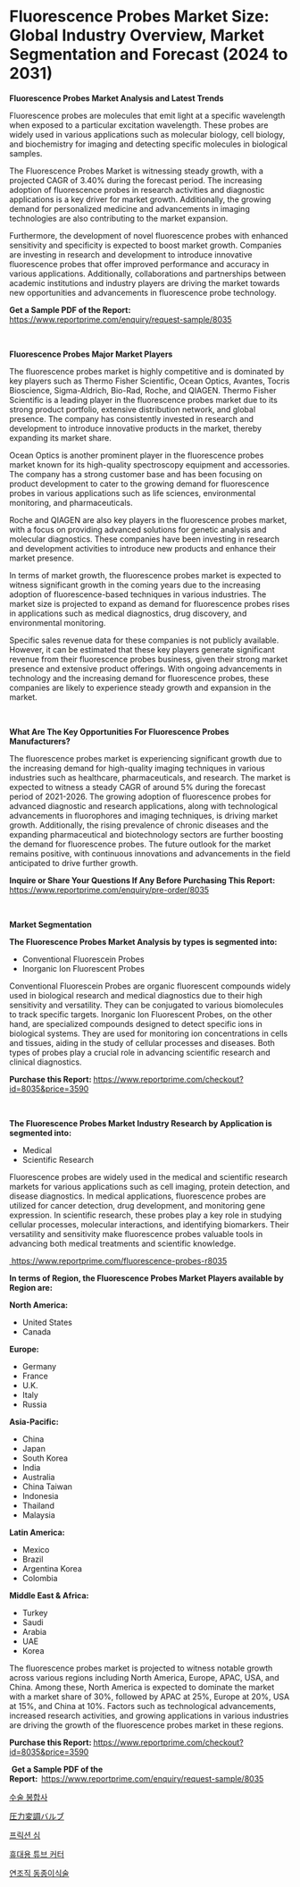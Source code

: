 <p><h1>Fluorescence Probes Market Size: Global Industry Overview, Market Segmentation and Forecast (2024 to 2031)</h1></p><p><strong>Fluorescence Probes Market Analysis and Latest Trends</strong></p>
<p><p>Fluorescence probes are molecules that emit light at a specific wavelength when exposed to a particular excitation wavelength. These probes are widely used in various applications such as molecular biology, cell biology, and biochemistry for imaging and detecting specific molecules in biological samples.</p><p>The Fluorescence Probes Market is witnessing steady growth, with a projected CAGR of 3.40% during the forecast period. The increasing adoption of fluorescence probes in research activities and diagnostic applications is a key driver for market growth. Additionally, the growing demand for personalized medicine and advancements in imaging technologies are also contributing to the market expansion.</p><p>Furthermore, the development of novel fluorescence probes with enhanced sensitivity and specificity is expected to boost market growth. Companies are investing in research and development to introduce innovative fluorescence probes that offer improved performance and accuracy in various applications. Additionally, collaborations and partnerships between academic institutions and industry players are driving the market towards new opportunities and advancements in fluorescence probe technology.</p></p>
<p><strong>Get a Sample PDF of the Report:&nbsp;</strong> <a href="https://www.reportprime.com/enquiry/request-sample/8035">https://www.reportprime.com/enquiry/request-sample/8035</a></p>
<p>&nbsp;</p>
<p><strong>Fluorescence Probes Major Market Players</strong></p>
<p><p>The fluorescence probes market is highly competitive and is dominated by key players such as Thermo Fisher Scientific, Ocean Optics, Avantes, Tocris Bioscience, Sigma-Aldrich, Bio-Rad, Roche, and QIAGEN. Thermo Fisher Scientific is a leading player in the fluorescence probes market due to its strong product portfolio, extensive distribution network, and global presence. The company has consistently invested in research and development to introduce innovative products in the market, thereby expanding its market share.</p><p>Ocean Optics is another prominent player in the fluorescence probes market known for its high-quality spectroscopy equipment and accessories. The company has a strong customer base and has been focusing on product development to cater to the growing demand for fluorescence probes in various applications such as life sciences, environmental monitoring, and pharmaceuticals.</p><p>Roche and QIAGEN are also key players in the fluorescence probes market, with a focus on providing advanced solutions for genetic analysis and molecular diagnostics. These companies have been investing in research and development activities to introduce new products and enhance their market presence.</p><p>In terms of market growth, the fluorescence probes market is expected to witness significant growth in the coming years due to the increasing adoption of fluorescence-based techniques in various industries. The market size is projected to expand as demand for fluorescence probes rises in applications such as medical diagnostics, drug discovery, and environmental monitoring.</p><p>Specific sales revenue data for these companies is not publicly available. However, it can be estimated that these key players generate significant revenue from their fluorescence probes business, given their strong market presence and extensive product offerings. With ongoing advancements in technology and the increasing demand for fluorescence probes, these companies are likely to experience steady growth and expansion in the market.</p></p>
<p>&nbsp;</p>
<p><strong>What Are The Key Opportunities For Fluorescence Probes Manufacturers?</strong></p>
<p><p>The fluorescence probes market is experiencing significant growth due to the increasing demand for high-quality imaging techniques in various industries such as healthcare, pharmaceuticals, and research. The market is expected to witness a steady CAGR of around 5% during the forecast period of 2021-2026. The growing adoption of fluorescence probes for advanced diagnostic and research applications, along with technological advancements in fluorophores and imaging techniques, is driving market growth. Additionally, the rising prevalence of chronic diseases and the expanding pharmaceutical and biotechnology sectors are further boosting the demand for fluorescence probes. The future outlook for the market remains positive, with continuous innovations and advancements in the field anticipated to drive further growth.</p></p>
<p><strong>Inquire or Share Your Questions If Any Before Purchasing This Report:</strong> <a href="https://www.reportprime.com/enquiry/pre-order/8035">https://www.reportprime.com/enquiry/pre-order/8035</a></p>
<p>&nbsp;</p>
<p><strong>Market Segmentation</strong></p>
<p><strong>The Fluorescence Probes Market Analysis by types is segmented into:</strong></p>
<p><ul><li>Conventional Fluorescein Probes</li><li>Inorganic Ion Fluorescent Probes</li></ul></p>
<p><p>Conventional Fluorescein Probes are organic fluorescent compounds widely used in biological research and medical diagnostics due to their high sensitivity and versatility. They can be conjugated to various biomolecules to track specific targets. Inorganic Ion Fluorescent Probes, on the other hand, are specialized compounds designed to detect specific ions in biological systems. They are used for monitoring ion concentrations in cells and tissues, aiding in the study of cellular processes and diseases. Both types of probes play a crucial role in advancing scientific research and clinical diagnostics.</p></p>
<p><strong>Purchase this Report:&nbsp;</strong><a href="https://www.reportprime.com/checkout?id=8035&price=3590">https://www.reportprime.com/checkout?id=8035&price=3590</a></p>
<p>&nbsp;</p>
<p><strong>The Fluorescence Probes Market Industry Research by Application is segmented into:</strong></p>
<p><ul><li>Medical</li><li>Scientific Research</li></ul></p>
<p><p>Fluorescence probes are widely used in the medical and scientific research markets for various applications such as cell imaging, protein detection, and disease diagnostics. In medical applications, fluorescence probes are utilized for cancer detection, drug development, and monitoring gene expression. In scientific research, these probes play a key role in studying cellular processes, molecular interactions, and identifying biomarkers. Their versatility and sensitivity make fluorescence probes valuable tools in advancing both medical treatments and scientific knowledge.</p></p>
<p><a href="https://www.reportprime.com/fluorescence-probes-r8035">&nbsp;https://www.reportprime.com/fluorescence-probes-r8035</a></p>
<p><strong>In terms of Region, the Fluorescence Probes Market Players available by Region are:</strong></p>
<p>
    <p> <strong> North America: </strong>
        <ul>
            <li>United States</li>
            <li>Canada</li>
        </ul>
        </p> 
    <p> <strong> Europe: </strong>
        <ul>
            <li>Germany</li>
            <li>France</li>
            <li>U.K.</li>
            <li>Italy</li>
            <li>Russia</li>
        </ul>
        </p> 
    <p> <strong> Asia-Pacific: </strong>
        <ul>
            <li>China</li>
            <li>Japan</li>
            <li>South Korea</li>
            <li>India</li>
            <li>Australia</li>
            <li>China Taiwan</li>
            <li>Indonesia</li>
            <li>Thailand</li>
            <li>Malaysia</li>
        </ul>
        </p> 
    <p> <strong> Latin America: </strong>
        <ul>
            <li>Mexico</li>
            <li>Brazil</li>
            <li>Argentina Korea</li>
            <li>Colombia</li>
        </ul>
        </p> 
    <p> <strong> Middle East & Africa: </strong>
        <ul>
            <li>Turkey</li>
            <li>Saudi</li>
            <li>Arabia</li>
            <li>UAE</li>
            <li>Korea</li>
        </ul>
    </p>
    </p>
<p><p>The fluorescence probes market is projected to witness notable growth across various regions including North America, Europe, APAC, USA, and China. Among these, North America is expected to dominate the market with a market share of 30%, followed by APAC at 25%, Europe at 20%, USA at 15%, and China at 10%. Factors such as technological advancements, increased research activities, and growing applications in various industries are driving the growth of the fluorescence probes market in these regions.</p></p>
<p><strong>Purchase this Report: </strong><a href="https://www.reportprime.com/checkout?id=8035&price=3590">https://www.reportprime.com/checkout?id=8035&price=3590</a></p>
<p>&nbsp;<strong>Get a Sample PDF of the Report:&nbsp;&nbsp;</strong><a href="https://www.reportprime.com/enquiry/request-sample/8035">https://www.reportprime.com/enquiry/request-sample/8035</a></p>
<p><strong></strong></p>
<p><p><a href="https://github.com/TimmyMann6767/Market-Research-Report-List-1/blob/main/495700533532.md">수술 봉합사</a></p><p><a href="https://medium.com/@clairhane2018/%E3%83%97%E3%83%AC%E3%83%83%E3%82%B7%E3%83%A3%E3%83%BC%E3%83%A2%E3%82%B8%E3%83%A5%E3%83%AC%E3%83%BC%E3%83%86%E3%82%A3%E3%83%B3%E3%82%B0%E3%83%90%E3%83%AB%E3%83%96%E5%B8%82%E5%A0%B4%E3%81%AF-%E5%B8%82%E5%A0%B4%E3%82%B7%E3%82%A7%E3%82%A2-%E5%B8%82%E5%A0%B4%E3%83%88%E3%83%AC%E3%83%B3%E3%83%89-%E5%B8%82%E5%A0%B4%E6%88%90%E9%95%B7%E3%81%AB%E9%96%A2%E3%81%99%E3%82%8B%E6%83%85%E5%A0%B1%E3%82%92%E6%8F%90%E4%BE%9B%E3%81%97%E3%81%BE%E3%81%99-76382cebc4c4">圧力変調バルブ</a></p><p><a href="https://github.com/JeromeRtyau89966/Market-Research-Report-List-1/blob/main/299737433567.md">프릭션 심</a></p><p><a href="https://medium.com/@costelcaramitru2022/%ED%9C%B4%EB%8C%80%EC%9A%A9-%EA%B4%80-%EC%A0%88%EB%8B%A8%EA%B8%B0-%EC%8B%9C%EC%9E%A5-%EB%B6%84%EC%84%9D-%EA%B8%80%EB%A1%9C%EB%B2%8C-%EC%82%B0%EC%97%85-%EC%A0%84%EB%A7%9D%EA%B3%BC-%EC%98%88%EC%B8%A1-2024%EB%85%84%EB%B6%80%ED%84%B0-2031%EB%85%84-7c28ad09b3b2">휴대용 튜브 커터</a></p><p><a href="https://medium.com/@duculucescu2022/%EC%97%B0%EA%B5%AC-%EB%B3%B4%EA%B3%A0%EC%84%9C%EC%9D%B8-%EC%97%B0%EC%A1%B0%EC%A7%81-%EC%9D%B4%EC%8B%9D%EB%AC%BC-%EC%8B%9C%EC%9E%A5%EC%9D%98-%EC%97%AD%EC%82%AC-%EB%B0%8F-2024%EB%85%84%EB%B6%80%ED%84%B0-2031%EB%85%84%EA%B9%8C%EC%A7%80%EC%9D%98-%EC%98%88%EC%B8%A1-b24d43f0a001">연조직 동종이식술</a></p></p>